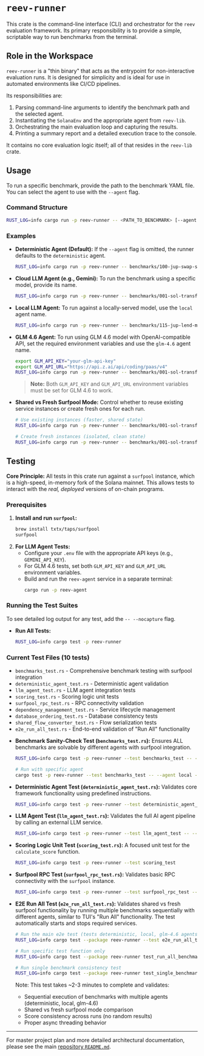 # `reev-runner`

This crate is the command-line interface (CLI) and orchestrator for the `reev` evaluation framework. Its primary responsibility is to provide a simple, scriptable way to run benchmarks from the terminal.

## Role in the Workspace

`reev-runner` is a "thin binary" that acts as the entrypoint for non-interactive evaluation runs. It is designed for simplicity and is ideal for use in automated environments like CI/CD pipelines.

Its responsibilities are:
1.  Parsing command-line arguments to identify the benchmark path and the selected agent.
2.  Instantiating the `SolanaEnv` and the appropriate agent from `reev-lib`.
3.  Orchestrating the main evaluation loop and capturing the results.
4.  Printing a summary report and a detailed execution trace to the console.

It contains no core evaluation logic itself; all of that resides in the `reev-lib` crate.

## Usage

To run a specific benchmark, provide the path to the benchmark YAML file. You can select the agent to use with the `--agent` flag.

### Command Structure

```sh
RUST_LOG=info cargo run -p reev-runner -- <PATH_TO_BENCHMARK> [--agent <AGENT_NAME>] [--shared-surfpool]
```

### Examples

*   **Deterministic Agent (Default):**
    If the `--agent` flag is omitted, the runner defaults to the `deterministic` agent.
    ```sh
    RUST_LOG=info cargo run -p reev-runner -- benchmarks/100-jup-swap-sol-usdc.yml
    ```

*   **Cloud LLM Agent (e.g., Gemini):**
    To run the benchmark using a specific model, provide its name.
    ```sh
    RUST_LOG=info cargo run -p reev-runner -- benchmarks/001-sol-transfer.yml --agent glm-4.6
    ```

*   **Local LLM Agent:**
    To run against a locally-served model, use the `local` agent name.
    ```sh
    RUST_LOG=info cargo run -p reev-runner -- benchmarks/115-jup-lend-mint-usdc.yml --agent local
    ```

*   **GLM 4.6 Agent:**
    To run using GLM 4.6 model with OpenAI-compatible API, set the required environment variables and use the `glm-4.6` agent name.
    ```sh
    export GLM_API_KEY="your-glm-api-key"
    export GLM_API_URL="https://api.z.ai/api/coding/paas/v4"
    RUST_LOG=info cargo run -p reev-runner -- benchmarks/001-sol-transfer.yml --agent glm-4.6
    ```
    > **Note:** Both `GLM_API_KEY` and `GLM_API_URL` environment variables must be set for GLM 4.6 to work.

*   **Shared vs Fresh Surfpool Mode:**
    Control whether to reuse existing service instances or create fresh ones for each run.
    ```sh
    # Use existing instances (faster, shared state)
    RUST_LOG=info cargo run -p reev-runner -- benchmarks/001-sol-transfer.yml --agent deterministic --shared-surfpool
    
    # Create fresh instances (isolated, clean state)
    RUST_LOG=info cargo run -p reev-runner -- benchmarks/001-sol-transfer.yml --agent deterministic
    ```

## Testing

**Core Principle:** All tests in this crate run against a `surfpool` instance, which is a high-speed, in-memory fork of the Solana mainnet. This allows tests to interact with the *real, deployed* versions of on-chain programs.

### Prerequisites

1.  **Install and run `surfpool`:**
    ```sh
    brew install txtx/taps/surfpool
    surfpool
    ```
2.  **For LLM Agent Tests:**
    *   Configure your `.env` file with the appropriate API keys (e.g., `GEMINI_API_KEY`).
    *   For GLM 4.6 tests, set both `GLM_API_KEY` and `GLM_API_URL` environment variables.
    *   Build and run the `reev-agent` service in a separate terminal:
        ```sh
        cargo run -p reev-agent
        ```

### Running the Test Suites

To see detailed log output for any test, add the `-- --nocapture` flag.

*   **Run All Tests:**
    ```sh
    RUST_LOG=info cargo test -p reev-runner
    ```

### Current Test Files (10 tests)
- `benchmarks_test.rs` - Comprehensive benchmark testing with surfpool integration
- `deterministic_agent_test.rs` - Deterministic agent validation
- `llm_agent_test.rs` - LLM agent integration tests
- `scoring_test.rs` - Scoring logic unit tests
- `surfpool_rpc_test.rs` - RPC connectivity validation
- `dependency_management_test.rs` - Service lifecycle management
- `database_ordering_test.rs` - Database consistency tests
- `shared_flow_converter_test.rs` - Flow serialization tests
- `e2e_run_all_test.rs` - End-to-end validation of "Run All" functionality

*   **Benchmark Sanity-Check Test (`benchmarks_test.rs`):**
    Ensures ALL benchmarks are solvable by different agents with surfpool integration.
    ```sh
    RUST_LOG=info cargo test -p reev-runner --test benchmarks_test -- --nocapture
    
    # Run with specific agent
    cargo test -p reev-runner --test benchmarks_test -- --agent local -- --nocapture
    ```

*   **Deterministic Agent Test (`deterministic_agent_test.rs`):**
    Validates core framework functionality using predefined instructions.
    ```sh
    RUST_LOG=info cargo test -p reev-runner --test deterministic_agent_test -- --nocapture
    ```

*   **LLM Agent Test (`llm_agent_test.rs`):**
    Validates the full AI agent pipeline by calling an external LLM service.
    ```sh
    RUST_LOG=info cargo test -p reev-runner --test llm_agent_test -- --nocapture
    ```

*   **Scoring Logic Unit Test (`scoring_test.rs`):**
    A focused unit test for the `calculate_score` function.
    ```sh
    RUST_LOG=info cargo test -p reev-runner --test scoring_test
    ```

*   **Surfpool RPC Test (`surfpool_rpc_test.rs`):**
    Validates basic RPC connectivity with the `surfpool` instance.
    ```sh
    RUST_LOG=info cargo test -p reev-runner --test surfpool_rpc_test -- --nocapture
    ```

*   **E2E Run All Test (`e2e_run_all_test.rs`):**
    Validates shared vs fresh surfpool functionality by running multiple benchmarks sequentially with different agents, similar to TUI's "Run All" functionality. The test automatically starts and stops required services.
    ```sh
    # Run the main e2e test (tests deterministic, local, glm-4.6 agents)
    RUST_LOG=info cargo test --package reev-runner --test e2e_run_all_test -- --nocapture
    
    # Run specific test function only
    RUST_LOG=info cargo test --package reev-runner test_run_all_benchmarks_multi_agent_e2e -- --nocapture
    
    # Run single benchmark consistency test
    RUST_LOG=info cargo test --package reev-runner test_single_benchmark_consistency -- --nocapture
    ```

    Note: This test takes ~2-3 minutes to complete and validates:
    - Sequential execution of benchmarks with multiple agents (deterministic, local, glm-4.6)
    - Shared vs fresh surfpool mode comparison
    - Score consistency across runs (no random results)
    - Proper async threading behavior

---
For master project plan and more detailed architectural documentation, please see the main [repository `README.md`](../../README.md).

